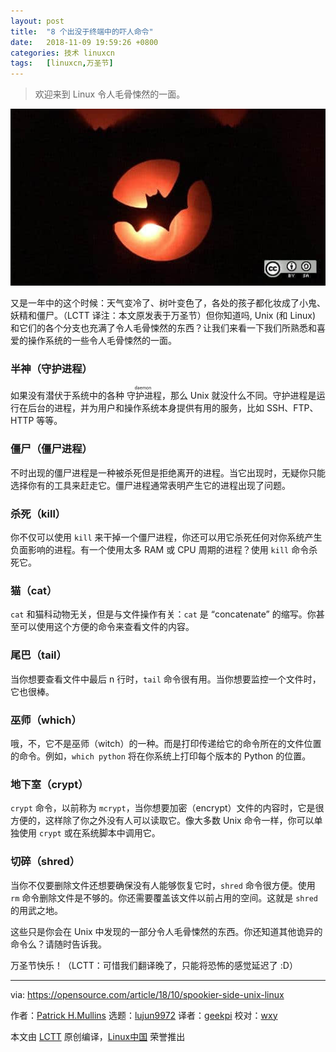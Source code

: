 ```yaml
---
layout: post
title:	"8 个出没于终端中的吓人命令"
date:	2018-11-09 19:59:26 +0800 
categories:	技术 linuxcn 
tags:	[linuxcn,万圣节]
---
```




> 
> 欢迎来到 Linux 令人毛骨悚然的一面。
> 
> 
> 


![](/Asserts/Images/album/201811/09/195928jin37oithiz6nefu.jpg)


又是一年中的这个时候：天气变冷了、树叶变色了，各处的孩子都化妆成了小鬼、妖精和僵尸。（LCTT 译注：本文原发表于万圣节）但你知道吗, Unix (和 Linux) 和它们的各个分支也充满了令人毛骨悚然的东西？让我们来看一下我们所熟悉和喜爱的操作系统的一些令人毛骨悚然的一面。


### 半神（守护进程）


如果没有潜伏于系统中的各种<ruby> 守护进程 <rt>  daemon </rt></ruby>，那么 Unix 就没什么不同。守护进程是运行在后台的进程，并为用户和操作系统本身提供有用的服务，比如 SSH、FTP、HTTP 等等。


### 僵尸（僵尸进程）


不时出现的僵尸进程是一种被杀死但是拒绝离开的进程。当它出现时，无疑你只能选择你有的工具来赶走它。僵尸进程通常表明产生它的进程出现了问题。


### 杀死（kill）


你不仅可以使用 `kill` 来干掉一个僵尸进程，你还可以用它杀死任何对你系统产生负面影响的进程。有一个使用太多 RAM 或 CPU 周期的进程？使用 `kill` 命令杀死它。


### 猫（cat）


`cat` 和猫科动物无关，但是与文件操作有关：`cat` 是 “concatenate” 的缩写。你甚至可以使用这个方便的命令来查看文件的内容。


### 尾巴（tail）


当你想要查看文件中最后 n 行时，`tail` 命令很有用。当你想要监控一个文件时，它也很棒。


### 巫师（which）


哦，不，它不是巫师（witch）的一种。而是打印传递给它的命令所在的文件位置的命令。例如，`which python` 将在你系统上打印每个版本的 Python 的位置。


### 地下室（crypt）


`crypt` 命令，以前称为 `mcrypt`，当你想要加密（encrypt）文件的内容时，它是很方便的，这样除了你之外没有人可以读取它。像大多数 Unix 命令一样，你可以单独使用 `crypt` 或在系统脚本中调用它。


### 切碎（shred）


当你不仅要删除文件还想要确保没有人能够恢复它时，`shred` 命令很方便。使用 `rm` 命令删除文件是不够的。你还需要覆盖该文件以前占用的空间。这就是 `shred` 的用武之地。


这些只是你会在 Unix 中发现的一部分令人毛骨悚然的东西。你还知道其他诡异的命令么？请随时告诉我。


万圣节快乐！（LCTT：可惜我们翻译晚了，只能将恐怖的感觉延迟了 :D）




---


via: <https://opensource.com/article/18/10/spookier-side-unix-linux>


作者：[Patrick H.Mullins](https://opensource.com/users/pmullins) 选题：[lujun9972](https://github.com/lujun9972) 译者：[geekpi](https://github.com/geekpi) 校对：[wxy](https://github.com/wxy)


本文由 [LCTT](https://github.com/LCTT/TranslateProject) 原创编译，[Linux中国](https://linux.cn/) 荣誉推出
